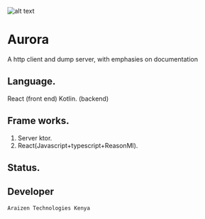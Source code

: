 ![alt text](https://github.com/Arthur-Kamau/Aurora/logo.png "Logo Title Text 1")


# Aurora 
A  http client and dump server, with emphasies on documentation

## Language.
React (front end)
Kotlin. (backend)

## Frame works.
1. Server ktor.
2. React(Javascript+typescript+ReasonMl).

## Status.


##	Developer
`Araizen Technologies Kenya`